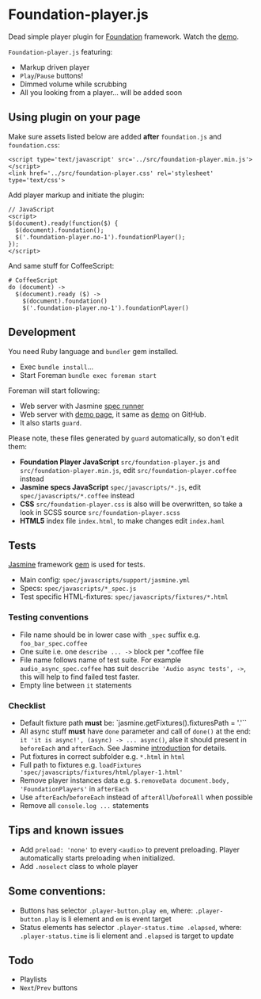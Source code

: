 # Foundation-player.js

Dead simple player plugin for [Foundation](http://foundation.zurb.com/) framework. Watch the [demo](http://qatsi.github.io/foundation-player.js/).

`Foundation-player.js` featuring:
- Markup driven player
- `Play`/`Pause` buttons!
- Dimmed volume while scrubbing
- All you looking from a player… will be added soon

## Using plugin on your page

Make sure assets listed below are added **after** `foundation.js` and `foundation.css`:

```
<script type='text/javascript' src='../src/foundation-player.min.js'></script>
<link href='../src/foundation-player.css' rel='stylesheet' type='text/css'>
```

Add player markup and initiate the plugin:

```
// JavaScript
<script>
$(document).ready(function($) {
  $(document).foundation();
  $('.foundation-player.no-1').foundationPlayer();
});
</script>
```
And same stuff for CoffeeScript:
```
# CoffeeScript
do (document) ->
  $(document).ready ($) ->
    $(document).foundation()
    $('.foundation-player.no-1').foundationPlayer()
```

## Development
You need Ruby language and `bundler` gem installed.

- Exec `bundle install`...
- Start Foreman `bundle exec foreman start`

Foreman will start following:

- Web server with Jasmine [spec runner](http://localhost:8888)
- Web server with [demo page](http://localhost:8889), it same as [demo](http://qatsi.github.io/foundation-player.js/) on GitHub.
- It also starts `guard`.

Please note, these files generated by `guard` automatically, so don't edit them:
- **Foundation Player JavaScript** `src/foundation-player.js` and `src/foundation-player.min.js`, edit `src/foundation-player.coffee` instead
- **Jasmine specs JavaScript** `spec/javascripts/*.js`, edit `spec/javascripts/*.coffee` instead
- **CSS** `src/foundation-player.css` is also will be overwritten, so take a look in SCSS source `src/foundation-player.scss`
- **HTML5** index file `index.html`, to make changes edit `index.haml`

## Tests

[Jasmine](http://jasmine.github.io/) framework [gem](https://github.com/jasmine/jasmine-gem) is used for tests.
- Main config: `spec/javascripts/support/jasmine.yml`
- Specs: `spec/javascripts/*_spec.js`
- Test specific HTML-fixtures: `spec/javascripts/fixtures/*.html`

### Testing conventions

- File name should be in lower case with `_spec` suffix e.g. `foo_bar_spec.coffee`
- One suite i.e. one `describe ... ->` block per \*.coffee file
- File name follows name of test suite. For example `audio_async_spec.coffee` has suit `describe 'Audio async tests', ->`, this will help to find failed test faster.
- Empty line between `it` statements

### Checklist
- Default fixture path **must** be: `jasmine.getFixtures().fixturesPath = '.'``
- All async stuff **must** have `done` parameter and call of `done()` at the end: `it 'it is async!', (async) -> ... async()`, alse it should present in `beforeEach` and `afterEach`. See Jasmine [introduction](http://jasmine.github.io/edge/introduction.html#section-Asynchronous_Support) for details.
- Put fixtures in correct subfolder e.g. `*.html` in `html`
- Full path to fixtures e.g. `loadFixtures 'spec/javascripts/fixtures/html/player-1.html'`
- Remove player instances data e.g. `$.removeData document.body, 'FoundationPlayers'` in `afterEach`
- Use `afterEach`/`beforeEach` instead of `afterAll`/`beforeAll` when possible
- Remove all `console.log ...` statements

## Tips and known issues

- Add `preload: 'none'` to every `<audio>` to prevent preloading. Player automatically starts preloading when initialized.
- Add `.noselect` class to whole player

## Some conventions:
- Buttons has selector `.player-button.play em`, where: `.player-button.play` is li element and `em` is event target
- Status elements has selector `.player-status.time .elapsed`, where: `.player-status.time` is li element and `.elapsed` is target to update

## Todo
- Playlists
- `Next`/`Prev` buttons
